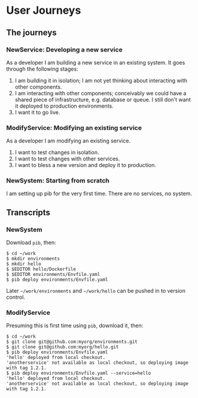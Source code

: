 # User Journeys

## The journeys

### NewService: Developing a new service

As a developer I am building a new service in an existing system.
It goes through the following stages:

1. I am building it in isolation; I am not yet thinking about interacting with other components.
2. I am interacting with other components; conceivably we could have a shared piece of infrastructure, e.g. database or queue.
   I still don't want it deployed to production environments.
3. I want it to go live.

### ModifyService: Modifying an existing service

As a developer I am modifying an existing service.

1. I want to test changes in isolation.
2. I want to test changes with other services.
3. I want to bless a new version and deploy it to production.

### NewSystem: Starting from scratch

I am setting up pib for the very first time.
There are no services, no system.

## Transcripts

### NewSystem

Download `pib`, then:

```console
$ cd ~/work
$ mkdir environments
$ mkdir hello
$ $EDITOR hello/Dockerfile
$ $EDITOR environments/Envfile.yaml
$ pib deploy environments/Envfile.yaml
```

Later `~/work/environments` and `~/work/hello` can be pushed in to version control.

### ModifyService

Presuming this is first time using `pib`, download it, then:

```console
$ cd ~/work
$ git clone git@github.com:myorg/environments.git
$ git clone git@github.com:myorg/hello.git
$ pib deploy environments/Envfile.yaml
'hello' deployed from local checkout.
'anotherservice' not available as local checkout, so deploying image with tag 1.2.1.
$ pib deploy environments/Envfile.yaml --service=hello
'hello' deployed from local checkout.
'anotherservice' not available as local checkout, so deploying image with tag 1.2.1.
```
